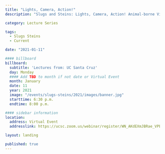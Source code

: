 ```yaml
---
title: "Lights, Camera, Action!"
description: "Slugs and Steins: Lights, Camera, Action! Animal-borne Video Cameras Show a Whale’s Perspective"

category: Lecture Series

tags:
  - Slugs Steins
  - Current

date: "2021-01-11"

#### billboard
billboard:
  subtitle: 'Lectures from: UC Santa Cruz'
  day: Monday
  #### Add TBD to month if not date or Virtual Event
  month: January
  date: 11
  year: 2021
  image: "/events/slugs-steins/2021/images/banner.jpg"
  starttime: 6:30 p.m.
  endtime: 8:00 p.m.

#### sidebar information
location:
  address: Virtual Event
  addresslink: https://ucsc.zoom.us/webinar/register/WN_AKdEXmJBRae_VPBdj09jDA

layout: landing

published: true
---
```




